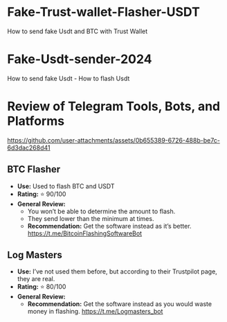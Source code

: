# Fake-Trust-wallet-Flasher-USDT
How to send fake Usdt and BTC with Trust Wallet 
# Fake-Usdt-sender-2024
How to send fake Usdt - How to flash Usdt 
# Review of Telegram Tools, Bots, and Platforms


https://github.com/user-attachments/assets/0b655389-6726-488b-be7c-6d3dac268d41


## BTC Flasher
- **Use:** Used to flash BTC and USDT
- **Rating:** ⭐️ 90/100
- **General Review:** 
  - You won’t be able to determine the amount to flash.
  - They send lower than the minimum at times.
  - **Recommendation:** Get the software instead as it’s better.
https://t.me/BitcoinFlashingSoftwareBot
## Log Masters
- **Use:** I’ve not used them before, but according to their Trustpilot page, they are real.
- **Rating:** ⭐️ 80/100
- **General Review:** 
  - **Recommendation:** Get the software instead as you would waste money in flashing.
https://t.me/Logmasters_bot
